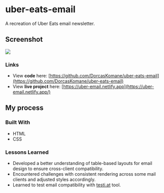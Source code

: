 # uber-eats-email
A recreation of Uber Eats email newsletter.


## Screenshot

![](https://i.ibb.co/j4yHRXr/uber-eats-newsletter.png)


### Links

- View **code** here: [https://github.com/DorcasKomane/uber-eats-email](https://github.com/DorcasKomane/uber-eats-email)
- View **live project** here: [https://uber-email.netlify.app](https://uber-email.netlify.app/)


## My process

### Built With
- HTML
- CSS

### Lessons Learned
- Developed a better understanding of table-based layouts for email design to ensure cross-client compatibility.
- Encountered challenges with consistent rendering across some mail clients and adjusted styles accordingly.
- Learned to test email compatibility with [testi.at](https://testi.at/) tool.
